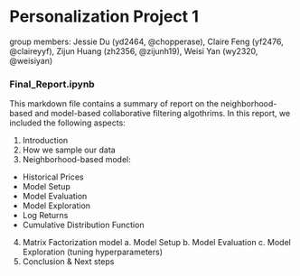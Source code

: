 # Personalization Project 1

group members: Jessie Du (yd2464, @chopperase), Claire Feng (yf2476, @claireyyf), Zijun Huang (zh2356, @zijunh19), Weisi Yan (wy2320, @weisiyan)

### Final_Report.ipynb

This markdown file contains a summary of report on the neighborhood-based and model-based collaborative filtering algothrims. In this report, we included the following aspects:
 
  1. Introduction
  2. How we sample our data
  3. Neighborhood-based model:
  
  - Historical Prices
  - Model Setup
  - Model Evaluation
  - Model Exploration
  - Log Returns
  - Cumulative Distribution Function

  4. Matrix Factorization model
    a. Model Setup
    b. Model Evaluation
    c. Model Exploration (tuning hyperparameters)
  5. Conclusion & Next steps
